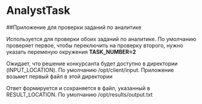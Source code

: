# AnalystTask

##Приложение для проверки заданий по аналитике

Используется для проверки обоих заданий по аналитике. По умолчанию проверяет первое, чтобы переключить на проверку второго, нужно указать переменую окружения **TASK_NUMBER=2**

Ожидает, что решение конкурсанта будет доступно в директории (INPUT_LOCATION). По умолчанию /opt/client/input.
Приложение возьмет первый файл в этой директории

Ответ формируется и сохраняется в файл, указанный в RESULT_LOCATION. По умолчанию /opt/results/output.txt